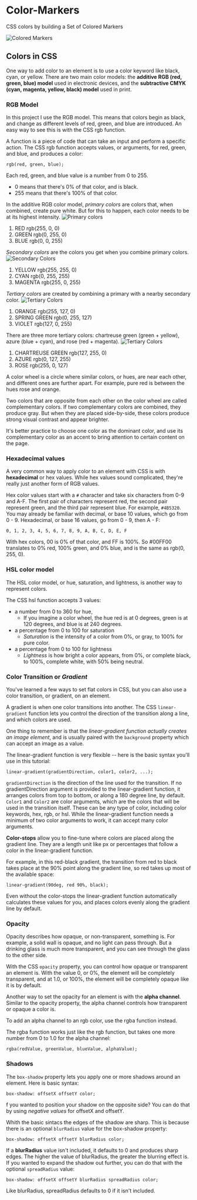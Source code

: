 # Color-Markers
CSS colors by building a Set of Colored Markers

![Colored Markers](https://user-images.githubusercontent.com/77103357/199968579-da597ff5-2f93-44fe-bdf1-48387689d896.png)

## Colors in CSS
One way to add color to an element is to use a color keyword like black, cyan, or yellow.
There are two main color models: the **additive RGB (red, green, blue) model** used in electronic devices, and the **subtractive CMYK (cyan, magenta, yellow, black) model** used in print.

### RGB Model
In this project I use the RGB model. This means that colors begin as black, and change as different levels of red, green, and blue are introduced. An easy way to see this is with the CSS rgb function.

A function is a piece of code that can take an input and perform a specific action. The CSS rgb function accepts values, or arguments, for red, green, and blue, and produces a color:
```
rgb(red, green, blue);
```
Each red, green, and blue value is a number from 0 to 255. 
- 0 means that there's 0% of that color, and is black. 
- 255 means that there's 100% of that color.

In the additive RGB color model, _primary colors_ are colors that, when combined, create pure white. But for this to happen, each color needs to be at its highest intensity.
![Primary colors](https://www.awesomescreenshot.com/image/34068324?key=2ea39f58194961578e242fdc901e5f1e) 
1. RED rgb(255, 0, 0)
1. GREEN rgb(0, 255, 0)
1. BLUE rgb(0, 0, 255)

_Secondary colors_ are the colors you get when you combine primary colors. 
![Secondary Colors](https://www.awesomescreenshot.com/image/34068998?key=d5563154373034f662ec9fcf0d806de0)
1. YELLOW rgb(255, 255, 0)
1. CYAN rgb(0, 255, 255)
1. MAGENTA rgb(255, 0, 255)

_Tertiary colors_ are created by combining a primary with a nearby secondary color.
![Tertiary Colors](https://www.awesomescreenshot.com/image/34069307?key=b5135b9e4444b65b67fa475f741e563d)
1. ORANGE rgb(255, 127, 0)
1. SPRING GREEN rgb(0, 255, 127)
1. VIOLET rgb(127, 0, 255)

There are three more tertiary colors: chartreuse green (green + yellow), azure (blue + cyan), and rose (red + magenta). 
![Tertiary Colors](https://www.awesomescreenshot.com/image/34069264?key=3ef9f814f6910e0ae19d0dd55ff64e93)
1. CHARTREUSE GREEN rgb(127, 255, 0)
1. AZURE rgb(0, 127, 255)
1. ROSE rgb(255, 0, 127)

A color wheel is a circle where similar colors, or hues, are near each other, and different ones are further apart. For example, pure red is between the hues rose and orange.

Two colors that are opposite from each other on the color wheel are called complementary colors. If two complementary colors are combined, they produce gray. But when they are placed side-by-side, these colors produce strong visual contrast and appear brighter.

It's better practice to choose one color as the dominant color, and use its complementary color as an accent to bring attention to certain content on the page.

### Hexadecimal values
A very common way to apply color to an element with CSS is with **hexadecimal** or hex values. While hex values sound complicated, they're really just another form of RGB values.

Hex color values start with a `#` character and take six characters from 0-9 and A-F. The first pair of characters represent red, the second pair represent green, and the third pair represent blue. For example, `#4B5320`.
You may already be familiar with decimal, or base 10 values, which go from 0 - 9. Hexadecimal, or base 16 values, go from 0 - 9, then A - F:
```
0, 1, 2, 3, 4, 5, 6, 7, 8, 9, A, B, C, D, E, F
```
With hex colors, 00 is 0% of that color, and FF is 100%. So #00FF00 translates to 0% red, 100% green, and 0% blue, and is the same as rgb(0, 255, 0).

### HSL color model

The HSL color model, or hue, saturation, and lightness, is another way to represent colors.

The CSS hsl function accepts 3 values: 
- a number from 0 to 360 for hue, 
  - If you imagine a color wheel, the hue red is at 0 degrees, green is at 120 degrees, and blue is at 240 degrees.
- a percentage from 0 to 100 for saturation
  - _Saturation_ is the intensity of a color from 0%, or gray, to 100% for pure color.
- a percentage from 0 to 100 for lightness
  - _Lightness_ is how bright a color appears, from 0%, or complete black, to 100%, complete white, with 50% being neutral.

### Color Transition or _Gradient_
You've learned a few ways to set flat colors in CSS, but you can also use a color transition, or gradient, on an element.

A gradient is when one color transitions into another. The CSS `linear-gradient` function lets you control the direction of the transition along a line, and which colors are used.

One thing to remember is that the _linear-gradient function actually creates an image element_, and is usually paired with the `background` property which can accept an image as a value.

The linear-gradient function is very flexible -- here is the basic syntax you'll use in this tutorial:
```
linear-gradient(gradientDirection, color1, color2, ...);
```
`gradientDirection` is the direction of the line used for the transition.
If no gradientDirection argument is provided to the linear-gradient function, it arranges colors from top to bottom, or along a 180 degree line, by default.
 `Color1` and `Color2` are color arguments, which are the colors that will be used in the transition itself. These can be any type of color, including color keywords, hex, rgb, or hsl.
While the linear-gradient function needs a minimum of two color arguments to work, it can accept many color arguments.

**Color-stops** allow you to fine-tune where colors are placed along the gradient line. They are a length unit like px or percentages that follow a color in the linear-gradient function.

For example, in this red-black gradient, the transition from red to black takes place at the 90% point along the gradient line, so red takes up most of the available space:
```
linear-gradient(90deg, red 90%, black);
```
Even without the color-stops the linear-gradient function automatically calculates these values for you, and places colors evenly along the gradient line by default.

### Opacity

Opacity describes how opaque, or non-transparent, something is. For example, a solid wall is opaque, and no light can pass through. But a drinking glass is much more transparent, and you can see through the glass to the other side.

With the CSS `opacity` property, you can control how opaque or transparent an element is. With the value 0, or 0%, the element will be completely transparent, and at 1.0, or 100%, the element will be completely opaque like it is by default.

Another way to set the opacity for an element is with the **alpha channel**. Similar to the opacity property, the alpha channel controls how transparent or opaque a color is.

To add an alpha channel to an rgb color, use the rgba function instead.

The rgba function works just like the rgb function, but takes one more number from 0 to 1.0 for the alpha channel:
```
rgba(redValue, greenValue, blueValue, alphaValue);

```
### Shadows
The `box-shadow` property lets you apply one or more shadows around an element. Here is basic syntax:
```
box-shadow: offsetX offsetY color;
```
f you wanted to position your shadow on the opposite side? You can do that by using _negative values_ for offsetX and offsetY.

Whith the basic sintacs the edges of the shadow are sharp. This is because there is an optional `blurRadius` value for the box-shadow property:
```
box-shadow: offsetX offsetY blurRadius color;
```
If a **blurRadius** value isn't included, it defaults to 0 and produces sharp edges. The higher the value of blurRadius, the greater the blurring effect is.
If you wanted to expand the shadow out further, you can do that with the optional `spreadRadius` value:
```
box-shadow: offsetX offsetY blurRadius spreadRadius color;
```
Like blurRadius, spreadRadius defaults to 0 if it isn't included.

